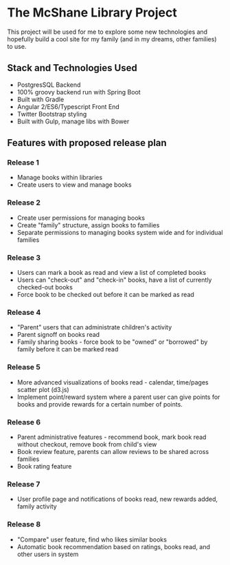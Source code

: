 # The McShane Library Project

This project will be used for me to explore some new technologies and hopefully build a cool site for my family (and in my dreams, other families) to use.

## Stack and Technologies Used

* PostgresSQL Backend
* 100% groovy backend run with Spring Boot
* Built with Gradle
* Angular 2/ES6/Typescript Front End
* Twitter Bootstrap styling
* Built with Gulp, manage libs with Bower

## Features with proposed release plan

### Release 1
* Manage books within libraries
* Create users to view and manage books

### Release 2
* Create user permissions for managing books
* Create "family" structure, assign books to families
* Separate permissions to managing books system wide and for individual families

### Release 3
* Users can mark a book as read and view a list of completed books
* Users can "check-out" and "check-in" books, have a list of currently checked-out books
* Force book to be checked out before it can be marked as read

### Release 4
* "Parent" users that can administrate children's activity
* Parent signoff on books read
* Family sharing books - force book to be "owned" or "borrowed" by family before it can be marked read

### Release 5
* More advanced visualizations of books read - calendar, time/pages scatter plot (d3.js)
* Implement point/reward system where a parent user can give points for books and provide rewards for a certain number of points.

### Release 6
* Parent administrative features - recommend book, mark book read without checkout, remove book from child's view
* Book review feature, parents can allow reviews to be shared across families
* Book rating feature

### Release 7
* User profile page and notifications of books read, new rewards added, family activity

### Release 8
* "Compare" user feature, find who likes similar books
* Automatic book recommendation based on ratings, books read, and other users in system